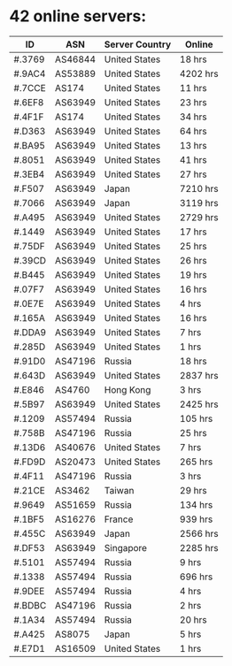 # 42 online servers:

| ID | ASN | Server Country | Online |
| ------ | ------ | ------ | ------ |
| #.3769 | AS46844 | United States | 18 hrs |
| #.9AC4 | AS53889 | United States | 4202 hrs |
| #.7CCE | AS174 | United States | 11 hrs |
| #.6EF8 | AS63949 | United States | 23 hrs |
| #.4F1F | AS174 | United States | 34 hrs |
| #.D363 | AS63949 | United States | 64 hrs |
| #.BA95 | AS63949 | United States | 13 hrs |
| #.8051 | AS63949 | United States | 41 hrs |
| #.3EB4 | AS63949 | United States | 27 hrs |
| #.F507 | AS63949 | Japan | 7210 hrs |
| #.7066 | AS63949 | Japan | 3119 hrs |
| #.A495 | AS63949 | United States | 2729 hrs |
| #.1449 | AS63949 | United States | 17 hrs |
| #.75DF | AS63949 | United States | 25 hrs |
| #.39CD | AS63949 | United States | 26 hrs |
| #.B445 | AS63949 | United States | 19 hrs |
| #.07F7 | AS63949 | United States | 16 hrs |
| #.0E7E | AS63949 | United States | 4 hrs |
| #.165A | AS63949 | United States | 16 hrs |
| #.DDA9 | AS63949 | United States | 7 hrs |
| #.285D | AS63949 | United States | 1 hrs |
| #.91D0 | AS47196 | Russia | 18 hrs |
| #.643D | AS63949 | United States | 2837 hrs |
| #.E846 | AS4760 | Hong Kong | 3 hrs |
| #.5B97 | AS63949 | United States | 2425 hrs |
| #.1209 | AS57494 | Russia | 105 hrs |
| #.758B | AS47196 | Russia | 25 hrs |
| #.13D6 | AS40676 | United States | 7 hrs |
| #.FD9D | AS20473 | United States | 265 hrs |
| #.4F11 | AS47196 | Russia | 3 hrs |
| #.21CE | AS3462 | Taiwan | 29 hrs |
| #.9649 | AS51659 | Russia | 134 hrs |
| #.1BF5 | AS16276 | France | 939 hrs |
| #.455C | AS63949 | Japan | 2566 hrs |
| #.DF53 | AS63949 | Singapore | 2285 hrs |
| #.5101 | AS57494 | Russia | 9 hrs |
| #.1338 | AS57494 | Russia | 696 hrs |
| #.9DEE | AS57494 | Russia | 4 hrs |
| #.BDBC | AS47196 | Russia | 2 hrs |
| #.1A34 | AS57494 | Russia | 20 hrs |
| #.A425 | AS8075 | Japan | 5 hrs |
| #.E7D1 | AS16509 | United States | 1 hrs |

